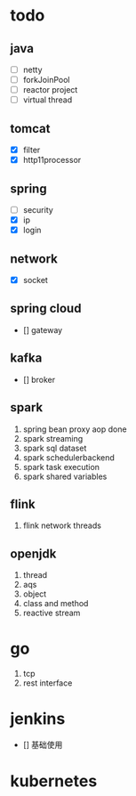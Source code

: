 # todo

## java 
- [ ] netty
- [ ] forkJoinPool
- [ ] reactor project
- [ ] virtual thread

## tomcat 
- [x] filter 
- [x] http11processor

## spring
- [ ] security
- [x] ip
- [x] login

## network
- [x] socket 

## spring cloud 
- [] gateway

## kafka
- [] broker
  
## spark
1. spring bean proxy aop done
2. spark streaming
3. spark sql dataset
4. spark schedulerbackend
5. spark task execution
6. spark shared variables

## flink

1. flink network threads


## openjdk
1. thread
2. aqs
3. object
4. class and method
5. reactive stream

# go

1. tcp
2. rest interface

# jenkins
- [] 基础使用

# kubernetes



